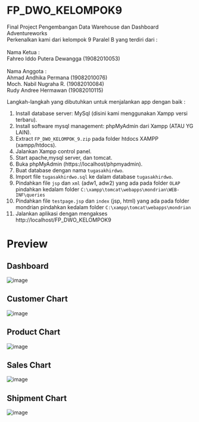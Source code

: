 # FP_DWO_KELOMPOK9
Final Project Pengembangan Data Warehouse dan Dashboard Adventureworks
\
Perkenalkan kami dari kelompok 9 Paralel B yang terdiri dari :\
\
Nama Ketua :\
Fahreo Iddo Putera Dewangga (19082010053)\
\
Nama Anggota :\
Ahmad Andhika Permana (19082010076)\
Moch. Nabil Nugraha R. (19082010084)\
Rudy Andree Hermawan (19082010115)

Langkah-langkah yang dibutuhkan untuk menjalankan app dengan baik :

1. Install database server: MySql (disini kami menggunakan Xampp versi terbaru).
2. Install software mysql management: phpMyAdmin dari Xampp (ATAU YG LAIN).
3. Extract `FP_DWO_KELOMPOK_9.zip` pada folder htdocs XAMPP (xampp/htdocs).
4. Jalankan Xampp control panel.
5. Start apache,mysql server, dan tomcat.
6. Buka phpMyAdmin (https://localhost/phpmyadmin).
7. Buat database dengan nama `tugasakhirdwo`.
8. Import file `tugasakhirdwo.sql` ke dalam database `tugasakhirdwo`.
9. Pindahkan file `jsp` dan `xml` (adw1, adw2) yang ada pada folder `OLAP` pindahkan kedalam folder `C:\xampp\tomcat\webapps\mondrian\WEB-INF\queries`
10. Pindahkan file `testpage.jsp` dan `index` (jsp, html) yang ada pada folder mondrian pindahkan kedalam folder `C:\xampp\tomcat\webapps\mondrian`
11. Jalankan aplikasi dengan mengakses http://localhost/FP_DWO_KELOMPOK9

# Preview
## Dashboard 
![image](https://user-images.githubusercontent.com/88191214/176779382-44cb5bb3-befb-4161-9f3e-20219b839505.png)

## Customer Chart
![image](https://user-images.githubusercontent.com/88191214/176779563-f01f963c-ce1a-4141-99af-44e0e37ac7da.png)

## Product Chart
![image](https://user-images.githubusercontent.com/88191214/176779629-3733031c-4dde-4471-9b3b-0c6b37f6cb61.png)

## Sales Chart
![image](https://user-images.githubusercontent.com/88191214/176779697-2d82452a-ed38-406d-b8c2-1d213600da36.png)

## Shipment Chart
![image](https://user-images.githubusercontent.com/88191214/176779757-b48e7de5-26b4-4278-a16d-f736c58f3b66.png)




